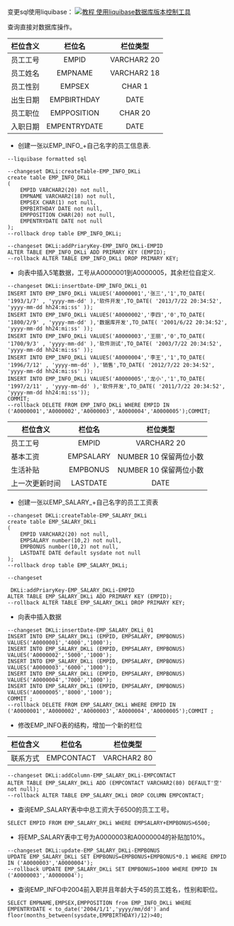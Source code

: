 变更sql使用liquibase：
[![](https://img.shields.io/badge/教程-使用liquibase数据库版本控制工具-yellow.svg "教程 使用liquibase数据库版本控制工具")](https://github.com/OurNotes/CCN/tree/master/01.%E5%B7%A5%E5%85%B7/04.liquibase)

查询直接对数据库操作。

| 栏位含义 | 栏位名 | 栏位类型 |
| - | :-: | :-: |
| 员工工号 | EMPID| VARCHAR2 20 |
| 员工姓名 | EMPNAME | VARCHAR2 18 |
| 员工性别 | EMPSEX | CHAR 1  |
| 出生日期 | EMPBIRTHDAY | DATE |
| 员工职位 | EMPPOSITION | CHAR 20 |
| 入职日期 | EMPENTRYDATE | DATE |

- 创建一张以EMP_INFO_+自己名字的员工信息表.

```
--liquibase formatted sql

--changeset DKLi:createTable-EMP_INFO_DKLi
create table EMP_INFO_DKLi
(
	EMPID VARCHAR2(20) not null,
	EMPNAME VARCHAR2(18) not null,
	EMPSEX CHAR(1) not null,
	EMPBIRTHDAY DATE not null,
	EMPPOSITION CHAR(20) not null,
	EMPENTRYDATE DATE not null
);
--rollback drop table EMP_INFO_DKLi;

--changeset DKLi:addPriaryKey-EMP_INFO_DKLi-EMPID
ALTER TABLE EMP_INFO_DKLi ADD PRIMARY KEY (EMPID);
--rollback ALTER TABLE EMP_INFO_DKLi DROP PRIMARY KEY;

```
- 向表中插入5笔数据，工号从A0000001到A0000005，其余栏位自定义.

```
--changeset DKLi:insertDate-EMP_INFO_DKLi_01
INSERT INTO EMP_INFO_DKLi VALUES('A0000001','张三','1',TO_DATE( '1993/1/7' , 'yyyy-mm-dd' ),'软件开发',TO_DATE( '2013/7/22 20:34:52', 'yyyy-mm-dd hh24:mi:ss' ));
INSERT INTO EMP_INFO_DKLi VALUES('A0000002','李四','0',TO_DATE( '1800/2/9' , 'yyyy-mm-dd' ),'数据库开发',TO_DATE( '2001/6/22 20:34:52', 'yyyy-mm-dd hh24:mi:ss' ));
INSERT INTO EMP_INFO_DKLi VALUES('A0000003','王丽','0',TO_DATE( '1700/9/3' , 'yyyy-mm-dd' ),'软件测试',TO_DATE( '2003/7/22 20:34:52', 'yyyy-mm-dd hh24:mi:ss' ));
INSERT INTO EMP_INFO_DKLi VALUES('A0000004','李王','1',TO_DATE( '1996/7/12' , 'yyyy-mm-dd' ),'销售',TO_DATE( '2012/7/22 20:34:52', 'yyyy-mm-dd hh24:mi:ss' ));
INSERT INTO EMP_INFO_DKLi VALUES('A0000005','龙小','1',TO_DATE( '1997/2/11' , 'yyyy-mm-dd' ),'软件开发',TO_DATE( '2011/7/22 20:34:52', 'yyyy-mm-dd hh24:mi:ss'));
COMMIT;
--rollback DELETE FROM EMP_INFO_DKLi WHERE EMPID IN ('A0000001','A0000002','A0000003','A0000004','A0000005');COMMIT;

```

| 栏位含义 | 栏位名 | 栏位类型 |
| - | :-: | :-: |
| 员工工号 | EMPID| VARCHAR2 20 |
| 基本工资 | EMPSALARY | NUMBER 10 保留两位小数 |
| 生活补贴 | EMPBONUS | NUMBER 10 保留两位小数  |
| 上一次更新时间 | LASTDATE | DATE |

- 创建一张以EMP_SALARY_+自己名字的员工工资表

```
--changeset DKLi:createTable-EMP_SALARY_DKLi
create table EMP_SALARY_DKLi
(
	EMPID VARCHAR2(20) not null,
	EMPSALARY number(10,2) not null,
	EMPBONUS number(10,2) not null,
	LASTDATE DATE default sysdate not null
);
--rollback drop table EMP_SALARY_DKLi;

--changeset

 DKLi:addPriaryKey-EMP_SALARY_DKLi-EMPID
ALTER TABLE EMP_SALARY_DKLi ADD PRIMARY KEY (EMPID);
--rollback ALTER TABLE EMP_SALARY_DKLi DROP PRIMARY KEY;

```

- 向表中插入数据

```
--changeset DKLi:insertDate-EMP_SALARY_DKLi_01
INSERT INTO EMP_SALARY_DKLi (EMPID, EMPSALARY, EMPBONUS) VALUES('A0000001','4000','1000');
INSERT INTO EMP_SALARY_DKLi (EMPID, EMPSALARY, EMPBONUS) VALUES('A0000002','5000','1000');
INSERT INTO EMP_SALARY_DKLi (EMPID, EMPSALARY, EMPBONUS) VALUES('A0000003','6000','1000');
INSERT INTO EMP_SALARY_DKLi (EMPID, EMPSALARY, EMPBONUS) VALUES('A0000004','7000','1000');
INSERT INTO EMP_SALARY_DKLi (EMPID, EMPSALARY, EMPBONUS) VALUES('A0000005','8000','1000');
COMMIT ;
--rollback DELETE FROM EMP_SALARY_DKLi WHERE EMPID IN ('A0000001','A0000002','A0000003','A0000004','A0000005');COMMIT ;

```
- 修改EMP_INFO表的结构，增加一个新的栏位

| 栏位含义 | 栏位名 | 栏位类型 |
| - | :-: | :-: |
| 联系方式 | EMPCONTACT| VARCHAR2 80 |

```
--changeset DKLi:addColumn-EMP_SALARY_DKLi-EMPCONTACT
ALTER TABLE EMP_SALARY_DKLi ADD (EMPCONTACT VARCHAR2(80) DEFAULT'空' not null);
--rollback ALTER TABLE EMP_SALARY_DKLi DROP COLUMN EMPCONTACT;

```


- 查询EMP_SALARY表中中总工资大于6500的员工工号。

```
SELECT EMPID FROM EMP_SALARY_DKLi WHERE EMPSALARY+EMPBONUS>6500;
```

- 将EMP_SALARY表中工号为A0000003和A0000004的补贴加10%。

```
--changeset DKLi:update-EMP_SALARY_DKLi-EMPBONUS
UPDATE EMP_SALARY_DKLi SET EMPBONUS=EMPBONUS+EMPBONUS*0.1 WHERE EMPID IN ('A0000003','A0000004');
--rollback UPDATE EMP_SALARY_DKLi SET EMPBONUS=1000 WHERE EMPID IN ('A0000003','A0000004');

```

- 查询EMP_INFO中2004前入职并且年龄大于45的员工姓名，性别和职位。

```
SELECT EMPNAME,EMPSEX,EMPPOSITION from EMP_INFO_DKLi WHERE EMPENTRYDATE < to_date('2004/1/1','yyyy/mm/dd') and floor(months_between(sysdate,EMPBIRTHDAY)/12)>40;

```
